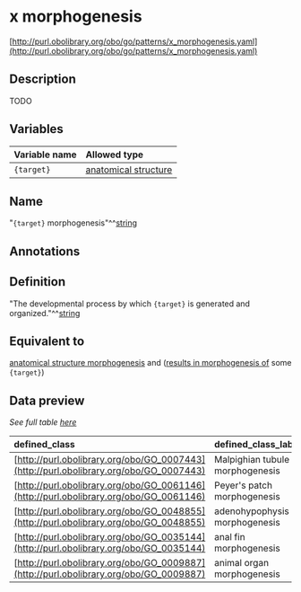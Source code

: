 # x morphogenesis

[http://purl.obolibrary.org/obo/go/patterns/x_morphogenesis.yaml](http://purl.obolibrary.org/obo/go/patterns/x_morphogenesis.yaml)

## Description

TODO




## Variables

| Variable name | Allowed type |
|:--------------|:-------------|
| `{target}` | [anatomical structure](http://purl.obolibrary.org/obo/UBERON_0000061) |

## Name

"`{target}` morphogenesis"^^[string](http://www.w3.org/2001/XMLSchema#string)

## Annotations



## Definition

"The developmental process by which `{target}` is generated and organized."^^[string](http://www.w3.org/2001/XMLSchema#string)

## Equivalent to

[anatomical structure morphogenesis](http://purl.obolibrary.org/obo/GO_0009653)  and ([results in morphogenesis of](http://purl.obolibrary.org/obo/RO_0002298) some `{target}`)







## Data preview

*See full table [here](https://github.com/geneontology/go-ontology/tree/master/src/design_patterns/x_morphogenesis.tsv)*

| defined_class | defined_class_label | target | target_label |
|:--|:--|:--|:--|
| [http://purl.obolibrary.org/obo/GO_0007443](http://purl.obolibrary.org/obo/GO_0007443) | Malpighian tubule morphogenesis | [http://purl.obolibrary.org/obo/UBERON_0001054](http://purl.obolibrary.org/obo/UBERON_0001054) | Malpighian tubule |
| [http://purl.obolibrary.org/obo/GO_0061146](http://purl.obolibrary.org/obo/GO_0061146) | Peyer's patch morphogenesis | [http://purl.obolibrary.org/obo/UBERON_0001211](http://purl.obolibrary.org/obo/UBERON_0001211) | Peyer's patch |
| [http://purl.obolibrary.org/obo/GO_0048855](http://purl.obolibrary.org/obo/GO_0048855) | adenohypophysis morphogenesis | [http://purl.obolibrary.org/obo/UBERON_0002196](http://purl.obolibrary.org/obo/UBERON_0002196) | adenohypophysis |
| [http://purl.obolibrary.org/obo/GO_0035144](http://purl.obolibrary.org/obo/GO_0035144) | anal fin morphogenesis | [http://purl.obolibrary.org/obo/UBERON_4000163](http://purl.obolibrary.org/obo/UBERON_4000163) | anal fin |
| [http://purl.obolibrary.org/obo/GO_0009887](http://purl.obolibrary.org/obo/GO_0009887) | animal organ morphogenesis | [http://purl.obolibrary.org/obo/UBERON_0000062](http://purl.obolibrary.org/obo/UBERON_0000062) | organ |

